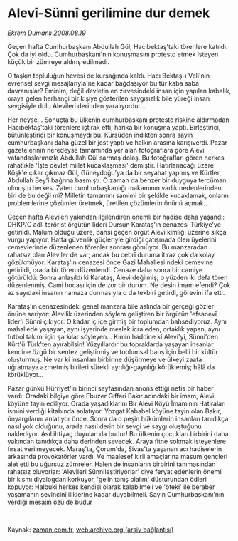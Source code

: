 # Alevî-Sünnî gerilimine dur demek

*Ekrem Dumanlı 2008.08.19*

<tr><td class="metin" colspan="2" style="padding-top: 20px; padding-left: 5px; padding-right: 10px;">Geçen hafta Cumhurbaşkanı Abdullah Gül, Hacıbektaş'taki törenlere katıldı. Çok da iyi oldu. Cumhurbaşkanı'nın konuşmasını protesto etmek isteyen küçük bir zümreye aldırış edilmedi.</td></tr><tr><td class="metin" colspan="2" style="padding-top: 20px; padding-left: 5px; padding-right: 10px;"><p>O taşkın topluluğun hevesi de kursağında kaldı. Hacı Bektaş-ı Veli'nin evrensel sevgi mesajlarıyla ne kadar bağdaşıyor bu tür kaba saba davranışlar? Eminim, değil devletin en zirvesindeki insan için yapılan kabalık, oraya gelen herhangi bir kişiye gösterilen saygısızlık bile yüreği insan sevgisiyle dolu Alevileri derinden yaralıyordur...
<p>Her neyse... Sonuçta bu ülkenin cumhurbaşkanı protesto riskine aldırmadan Hacıbektaş'taki törenlere iştirak etti, harika bir konuşma yaptı. Birleştirici, bütünleştirici bir konuşmaydı bu. Kürsüden indikten sonra sayın cumhurbaşkanı daha güzel bir jest yaptı ve halkın arasına karışıverdi. Pazar gazetelerinin neredeyse tamamında yer alan fotoğraflara göre Alevi vatandaşlarımızla Abdullah Gül sarmaş dolaş. Bu fotoğrafları gören herkes rahatlıkla 'İşte devlet millet kucaklaşması' demiştir. Hatırlanacağı üzere Köşk'e çıkar çıkmaz Gül, Güneydoğu'ya da bir seyahat yapmış ve Kürtler, Abdullah Bey'i bağrına basmıştı. O zaman da benzer bir duyguya tercüman olmuştu herkes. Zaten cumhurbaşkanlığı makamının varlık nedenlerinden biri de bu değil mi? Milletin tamamını samimi bir şekilde kucaklamak, onların problemlerine çözümler üretmek, üretilen çözümlerin önünü açmak...
<p>Geçen hafta Alevileri yakından ilgilendiren önemli bir hadise daha yaşandı: DHKP/C adlı terörist örgütün lideri Dursun Karataş'ın cenazesi Türkiye'ye getirildi. Malum olduğu üzere, bahsi geçen örgüt Alevi kimliği üzerine sıkça vurgu yapıyor. Hatta güvenlik güçleriyle girdiği çatışmada ölen üyelerini cemevlerinde düzenlenen törenler sonrası gömüyor. Bu manzaradan rahatsız olan Aleviler de var; ancak bu cebrî duruma itiraz çok da kolay gözükmüyor. Karataş'ın cenazesi önce Gazi Mahallesi'ndeki cemevine getirildi, orada bir tören düzenlendi. Cenaze daha sonra bir camiye götürüldü: Sonra anlaşıldı ki Karataş, Alevi değilmiş; o yüzden iki defa tören düzenlenmiş. Cami hocası için de zor bir durum. Ne desin imam efendi? Çok az sayıdaki insanın namaza durmasıyla o da tekbiri getirdi, görevini ifa etti. 
<p>Karataş'ın cenazesindeki genel manzara bile aslında bir gerçeği gözler önüne seriyor: Alevilik üzerinden söylem geliştiren bir örgütün 'efsanevî lider'i Sünni çıkıyor: O kadar iç içe girmiş bir toplumdan bahsediyoruz. Aynı mahallede yaşayan, aynı işyerinde meslek icra eden, ortaklık yapan, aynı futbol takımı için şarkılar söyleyen... Kimin haddine ki Alevi'yi, Sünni'den Kürt'ü Türk'ten ayırabilsin! Yüzyıllardır bu topraklarda yaşayan insanlar kendine özgü bir sentez geliştirmiş ve toplumsal barış için belli bir kültür oluşturmuş. Ne var ki insanları birbirine düşürmeye ve ülkeyi zaafa uğratmaya azmetmiş birileri sürekli ayrılığı-gayrılığı körüklemiş; hâlâ da körüklüyor...
<p>Pazar günkü Hürriyet'in birinci sayfasından anons ettiği nefis bir haber vardı: Oradaki bilgiye göre Ebuzer Gıffari Bakır adındaki bir imam, Alevi köyüne tayin ediliyor. Orada yaşadıklarını Bir Alevi Köyü İmamının Hatıraları ismini verdiği kitabında anlatıyor. Yozgat Kababel köyüne tayin olan Bakır, önyargılarını anlatıyor önce. Sonra da o peşin hükümlerin insanları tanıdıkça nasıl yok olduğunu, arada nasıl derin bir sevgi ve saygı oluştuğunu naklediyor. Asıl ihtiyaç duyulan da budur! Bu ülkenin çocukları birbirini daha yakından tanıdıkça daha derinden sevecek. Araya fitne sokmak isteyenlere fırsat verilmeyecek. Maraş'ta, Çorum'da, Sivas'ta yaşanan acı hadiselerin arkasında provokatörler vardı. Ve maalesef kirli amaçlarına masum gençleri alet etti bu uğursuz zümreler. Halen de insanların birbirini tanımasından rahatsız oluyorlar: 'Alevileri Sünnileştiriyorlar' diye feryat edenlerin önemli bir kısmı diyalogdan korkuyor, 'gelin tanış olalım' düsturundan ödleri kopuyor: Halbuki herkes kendisi olarak kalabilmeli ve 'öteki' ile beraber yaşamanın sevincini iliklerine kadar duyabilmeli. Sayın Cumhurbaşkanı'nın verdiği mesajın özü de budur
<p>
<p><br/></p></p></p></p></p></p></p></td></tr>

Kaynak: [zaman.com.tr](http://zaman.com.tr/yazar.do?yazino=727351), [web.archive.org (arşiv bağlantısı)](http://web.archive.org/web/20080911205058/http://zaman.com.tr:80/yazar.do?yazino=727351)
